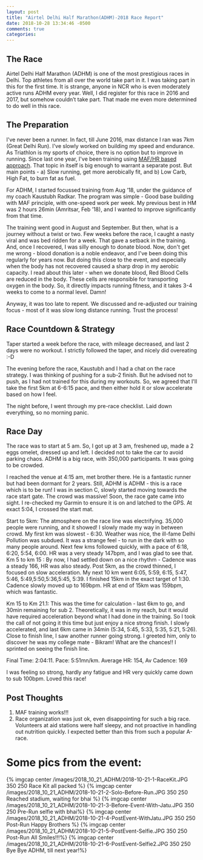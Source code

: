 ```yaml
---
layout: post
title: "Airtel Delhi Half Marathon(ADHM)-2018 Race Report"
date: 2018-10-28 13:34:46 -0500
comments: true
categories: 
---
```


## The Race
Airtel Delhi Half Marathon (ADHM) is one of the most prestigious races in Delhi. Top athletes from all over the world take part in it. I was taking part in this for the first time. It is strange, anyone in NCR who is even moderately active runs ADHM every year. Well, I did register for this race in 2016 and 2017, but somehow couldn’t take part. That made me even more determined to do well in this race. 

<!--more-->

## The Preparation
I've never been a runner. In fact, till June 2016, max distance I ran was 7km (Great Delhi Run). I've slowly worked on building my speed and endurance. As Triathlon is my sports of choice, there is no option but to improve in running. 
Since last one year, I've been training using [MAF/HR based approach](https://philmaffetone.com/180-formula/). That topic in itself is big enough to warrant a separate post. But main points - a) Slow running, get more aerobically fit, and b) Low Carb, High Fat, to burn fat as fuel. 

For ADHM, I started focussed training from Aug ‘18, under the guidance of my coach Kaustubh Radkar. The program was simple - Good base building with MAF principle, with one-speed work per week. 
My previous best in HM was 2 hours 26min (Amritsar, Feb ’18), and I wanted to improve significantly from that time. 

The training went good in August and September. But then, what is a journey without a twist or two. Few weeks before the race, I caught a nasty viral and was bed ridden for a week. That gave a setback in the training. And, once I recovered, I was silly enough to donate blood. Now, don't get me wrong - blood donation is a noble endeavor, and I've been doing this regularly for years now. But doing this close to the event, and especially when the body has not recovered caused a sharp drop in my aerobic capacity. I read about this later - when we donate blood, Red Blood Cells are reduced in the body. These cells are responsible for transporting oxygen in the body. So, it directly impacts running fitness, and it takes 3-4 weeks to come to a normal level. Damn! 

Anyway, it was too late to repent. We discussed and re-adjusted our training focus - most of it was slow long distance running. Trust the process!

## Race Countdown & Strategy
Taper started a week before the race, with mileage decreased, and last 2 days were no workout. I strictly followed the taper, and nicely did overeating :-D

The evening before the race, Kaustubh and I had a chat on the race strategy. I was thinking of pushing for a sub-2 finish. But he advised not to push, as I had not trained for this during my workouts. So, we agreed that I'll take the first 5km at 6-6:15 pace, and then either hold it or slow accelerate based on how I feel. 

The night before, I went through my pre-race checklist. Laid down everything, so no morning panic. 

## Race Day
The race was to start at 5 am. So, I got up at 3 am, freshened up, made a 2 eggs omelet, dressed up and left. I decided not to take the car to avoid parking chaos. ADHM is a big race, with 350,000 participants. It was going to be crowded. 

I reached the venue at 4:15 am, met brother there. He is a fantastic runner but had been dormant for 2 years. Still,  ADHM is ADHM - this is a race which is to be run!
I was in section C, slowly started moving towards the race start gate. The crowd was massive! Soon, the race gate came into sight. I re-checked my Garmin to ensure it is on and latched to the GPS. At exact 5:04, I crossed the start mat.

Start to 5km: The atmosphere on the race line was electrifying. 35,000 people were running, and it showed! I slowly made my way in between crowd. My first km was slowest - 6:30. Weather was nice, the ill-fame Delhi Pollution was subdued. It was a strange feel - to run in the dark with so many people around. Next few kms followed quickly, with a pace of 6:18, 6:20, 5:54, 6:00. HR was a very steady 147bpm, and I was glad to see that. 
Km 5 to km 15 :  By now, I had settled down on a nice rhythm - Cadence was a steady 166, HR was also steady. Post 5km, as the crowd thinned, I focused on slow acceleration.  My next 10 km went 6:05, 5:59, 6:15, 5:47, 5:46, 5:49,5:50,5:36,5:45, 5:39. I finished 15km in the exact target of 1:30. Cadence slowly moved up to 169bpm. HR at end of 15km was 159bpm, which was fantastic. 

Km 15 to Km 21.1: This was the time for calculation - last 6km to go, and 30min remaining for sub 2. Theoretically, it was in my reach, but it would have required acceleration beyond what I had done in the training. So I took the call of not going it this time but just enjoy a nice strong finish. I slowly accelerated, and last 6km came in 34min (5:34, 5:45, 5:33, 5:35, 5:21, 5:26). Close to finish line, I saw another runner going strong. I greeted him, only to discover he was my college mate - Bikram! What are the chances!! I sprinted on seeing the finish line. 

Final Time: 2:04:11. Pace: 5:51mn/km. Average HR: 154, Av Cadence: 169

I was feeling so strong, hardly any fatigue and HR very quickly came down to sub 100bpm. Loved this race! 


## Post Thoughts
1.  MAF training works!!! 
2.  Race organization was just ok, even disappointing for such a big race. Volunteers at aid stations were half sleepy, and not proactive in handling out nutrition quickly. I expected better than this from such a popular A-race.

# Some pics from the event:

{% imgcap center /images/2018_10_21_ADHM/2018-10-21-1-RaceKit.JPG 350 250 Race Kit all packed %}
{% imgcap center /images/2018_10_21_ADHM/2018-10-21-2-Solo-Before-Run.JPG 350 250 Reached stadium, waiting for bhai %}
{% imgcap center /images/2018_10_21_ADHM/2018-10-21-3-Before-Event-With-Jatu.JPG 350 250 Pre-Run selfie with bhai%}
{% imgcap center /images/2018_10_21_ADHM/2018-10-21-4-PostEvent-WithJatu.JPG 350 250 Post-Run Happy Brothers %}
{% imgcap center /images/2018_10_21_ADHM/2018-10-21-5-PostEvent-Selfie.JPG 350 250 Post-Run All Smiles!!!%}
{% imgcap center /images/2018_10_21_ADHM/2018-10-21-6-PostEvent-Selfie2.JPG 350 250 Bye Bye ADHM, till next year!%}

